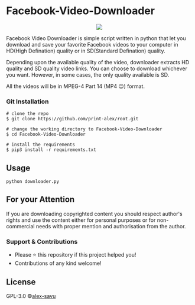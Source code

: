 # Facebook-Video-Downloader

<p align="center">
  <img src="https://user-images.githubusercontent.com/63598548/79130552-0e375200-7d9f-11ea-8adf-d829a286abe4.png">
</p>

Facebook Video Downloader is simple script written in python that let you download and save your favorite Facebook videos to your computer in HD(High Defination) quality or in SD(Standard Defination) quality.

Depending upon the available quality of the video, downloader extracts HD quality and SD quality video links. You can choose to download whichever you want. However, in some cases, the only quality available is SD.

All the videos will be in MPEG-4 Part 14 (MP4 😉) format.



### Git Installation
```
# clone the repo
$ git clone https://github.com/print-alex/root.git

# change the working directory to Facebook-Video-Downloader
$ cd Facebook-Video-Downloader

# install the requirements
$ pip3 install -r requirements.txt
```
## Usage
```
python downloader.py
```

## For your Attention
If you are downloading copyrighted content you should respect author's rights and use the content either for personal purposes or for non-commercial needs with proper mention and authorisation from the author.

### Support & Contributions
- Please ⭐️ this repository if this project helped you!
- Contributions of any kind welcome!

## License
GPL-3.0 ©[alex-savu](https://github.com/print-alex/)
